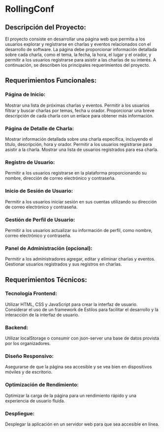 # RollingConf

## Descripción del Proyecto:

El proyecto consiste en desarrollar una página web que permita a los usuarios explorar y registrarse en charlas y eventos relacionados con el desarrollo de software. La página debe proporcionar información detallada sobre cada charla, como el tema, la fecha, la hora, el lugar y el orador, y permitir a los usuarios registrarse para asistir a las charlas de su interés. A continuación, se describen los principales
requerimientos del proyecto.

## Requerimientos Funcionales:

### Página de Inicio:

Mostrar una lista de próximas charlas y eventos.
Permitir a los usuarios filtrar y buscar charlas por temas, fecha u orador.
Proporcionar una breve descripción de cada charla con un enlace para obtener más información.

### Página de Detalle de Charla:

Mostrar información detallada sobre una charla específica, incluyendo el título, descripción, hora y orador.
Permitir a los usuarios registrarse para asistir a la charla.
Mostrar una lista de usuarios registrados para esa charla.

### Registro de Usuario:

Permitir a los usuarios registrarse en la plataforma proporcionando su nombre, dirección de correo electrónico y contraseña.

### Inicio de Sesión de Usuario:

Permitir a los usuarios iniciar sesión en sus cuentas utilizando su dirección de correo electrónico y contraseña.

### Gestión de Perfil de Usuario:

Permitir a los usuarios actualizar su información de perfil, como nombre, correo electrónico y contraseña.

### Panel de Administración (opcional):

Permitir a los administradores agregar, editar y eliminar charlas y eventos.
Gestionar usuarios registrados y sus registros en charlas.

## Requerimientos Técnicos:

### Tecnología Frontend:

Utilizar HTML, CSS y JavaScript para crear la interfaz de usuario.
Considerar el uso de un framework de Estilos para facilitar el desarrollo y la interacción de la interfaz de usuario.

### Backend:

Utilizar localStorage o consumir con json-server una base de datos provista por los organizadores.

### Diseño Responsivo:

Asegurarse de que la página sea accesible y se vea bien en dispositivos móviles y de escritorio.

### Optimización de Rendimiento:

Optimizar la carga de la página para un rendimiento rápido y una experiencia de usuario fluida.

### Despliegue:

Desplegar la aplicación en un servidor web para que sea accesible en línea.
